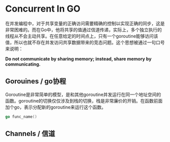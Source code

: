 # Concurrent In GO
在并发编程中，对于共享变量的正确访问需要精确的控制以实现正确的同步，这是非常困难的。而在Go中，他将共享的值通过信道传递，实际上，多个独立执行的线程从不会主动共享。在任意给定的时间点上，只有一个goroutine能够访问该值，所以也就不存在并发访问共享数据带来的竞态问题。这个思想被通过一句口号来说明：

**Do not communicate by sharing memory; instead, share memory by communicating.**

## Gorouines / go协程

Goroutine是非常简单的模型，是和其他goroutine并发运行在同一个地址空间的函数。goroutine的切换仅仅涉及到栈的切换，栈是非常廉价的开销。在函数前面加个go，表示分配新的goroutine来运行这个函数。

```go
go func_name()
```

## Channels / 信道
